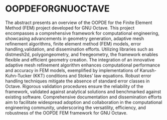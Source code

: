 # OOPDEFORGNUOCTAVE

The abstract presents an overview of the OOPDE for the Finite Element Method (FEM) project developed for GNU Octave. This project encompasses a comprehensive framework for computational engineering, showcasing advancements in geometry generation, adaptive mesh refinement algorithms, finite element method (FEM) models, error handling,validation, and dissemination efforts. Utilizing libraries such as distmesh2d, polygongeometry, and freegeometry, the framework enables flexible and efficient geometry creation. The integration of an innovative adaptive mesh refinement algorithm enhances computational performance and accuracy in FEM models, exemplified by implementations of Karush-Kuhn-Tucker (KKT) conditions and Stokes’ law equations. Robust error handling techniques mitigate the absence of standard error classes in Octave. Rigorous validation procedures ensure the reliability of the framework, validated against analytical solutions and benchmarked against existing software. Comprehensive documentation and dissemination efforts aim to facilitate widespread adoption and collaboration in the computational engineering community, underscoring the versatility, efficiency, and robustness of the OOPDE FEM framework for GNU Octave.
